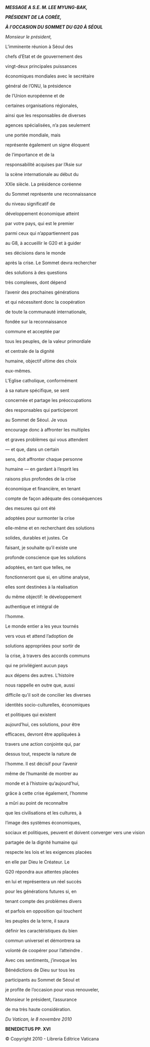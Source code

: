 ***MESSAGE A S.E. M. LEE MYUNG-BAK,***

***PRÉSIDENT DE LA CORÉE,***

***À l'OCCASION DU SOMMET DU G20 À SÉOUL***

*Monsieur le président,*

L’imminente réunion à Séoul des

chefs d’Etat et de gouvernement des

vingt-deux principales puissances

économiques mondiales avec le secrétaire

général de l’ONU, la présidence

de l’Union européenne et de

certaines organisations régionales,

ainsi que les responsables de diverses

agences spécialisées, n’a pas seulement

une portée mondiale, mais

représente également un signe éloquent

de l’importance et de la

responsabilité acquises par l’Asie sur

la scène internationale au début du

XXIe siècle. La présidence coréenne

du Sommet représente une reconnaissance

du niveau significatif de

développement économique atteint

par votre pays, qui est le premier

parmi ceux qui n’appartiennent pas

au G8, à accueillir le G20 et à guider

ses décisions dans le monde

après la crise. Le Sommet devra rechercher

des solutions à des questions

très complexes, dont dépend

l’avenir des prochaines générations

et qui nécessitent donc la coopération

de toute la communauté internationale,

fondée sur la reconnaissance

commune et acceptée par

tous les peuples, de la valeur primordiale

et centrale de la dignité

humaine, objectif ultime des choix

eux-mêmes.

L’Eglise catholique, conformément

à sa nature spécifique, se sent

concernée et partage les préoccupations

des responsables qui participeront

au Sommet de Séoul. Je vous

encourage donc à affronter les multiples

et graves problèmes qui vous attendent

— et que, dans un certain

sens, doit affronter chaque personne

humaine — en gardant à l’esprit les

raisons plus profondes de la crise

économique et financière, en tenant

compte de façon adéquate des conséquences

des mesures qui ont été

adoptées pour surmonter la crise

elle-même et en recherchant des solutions

solides, durables et justes. Ce

faisant, je souhaite qu’il existe une

profonde conscience que les solutions

adoptées, en tant que telles, ne

fonctionneront que si, en ultime analyse,

elles sont destinées à la réalisation

du même objectif: le développement

authentique et intégral de

l’homme.

Le monde entier a les yeux tournés

vers vous et attend l’adoption de

solutions appropriées pour sortir de

la crise, à travers des accords communs

qui ne privilégient aucun pays

aux dépens des autres. L’histoire

nous rappelle en outre que, aussi

difficile qu’il soit de concilier les diverses

identités socio-culturelles, économiques

et politiques qui existent

aujourd’hui, ces solutions, pour être

efficaces, devront être appliquées à

travers une action conjointe qui, par

dessus tout, respecte la nature de

l’homme. Il est décisif pour l’avenir

même de l’humanité de montrer au

monde et à l’histoire qu’aujourd’hui,

grâce à cette crise également, l’homme

a mûri au point de reconnaître

que les civilisations et les cultures, à

l’image des systèmes économiques,

sociaux et politiques, peuvent et doivent converger vers une vision

partagée de la dignité humaine qui

respecte les lois et les exigences placées

en elle par Dieu le Créateur. Le

G20 répondra aux attentes placées

en lui et représentera un réel succès

pour les générations futures si, en

tenant compte des problèmes divers

et parfois en opposition qui touchent

les peuples de la terre, il saura

définir les caractéristiques du bien

commun universel et démontrera sa

volonté de coopérer pour l’atteindre .

Avec ces sentiments, j’invoque les

Bénédictions de Dieu sur tous les

participants au Sommet de Séoul et

je profite de l’occasion pour vous renouveler,

Monsieur le président, l’assurance

de ma très haute considération.

*Du Vatican, le 8 novembre 2010*

**BENEDICTUS PP. XVI**

© Copyright 2010 - Libreria Editrice Vaticana